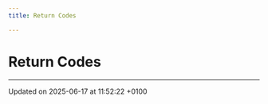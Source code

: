 ```yaml
---
title: Return Codes

---
```


# Return Codes








-------------------------------

Updated on 2025-06-17 at 11:52:22 +0100